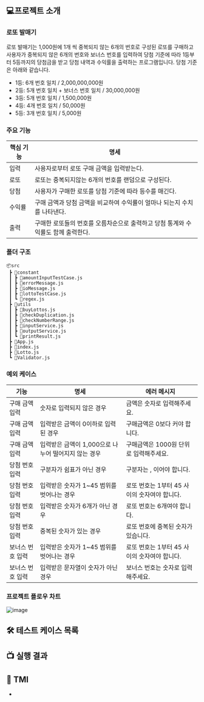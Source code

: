 ## 💻프로젝트 소개

### 로또 발매기

로또 발매기는 1,000원에 1개 씩 중복되지 않는 6개의 번호로 구성된 로또를 구매하고 사용자가 중복되지 않은 6개의 번호와 보너스 번호를 입력하여 당첨 기준에 따라 1등부터 5등까지의 당첨금을 받고 당첨 내역과 수익률을 출력하는 프로그램입니다. 당첨 기준은 아래와 같습니다.

- 1등: 6개 번호 일치 / 2,000,000,000원
- 2등: 5개 번호 일치 + 보너스 번호 일치 / 30,000,000원
- 3등: 5개 번호 일치 / 1,500,000원
- 4등: 4개 번호 일치 / 50,000원
- 5등: 3개 번호 일치 / 5,000원

### 주요 기능

| **핵심 기능** | **명세**                                                                         |
| ------------- | -------------------------------------------------------------------------------- |
| 입력          | 사용자로부터 로또 구매 금액을 입력받는다.                                        |
| 로또          | 로또는 중복되지않는 6개의 번호를 랜덤으로 구성된다.                              |
| 당첨          | 사용자가 구매한 로또를 당첨 기준에 따라 등수를 매긴다.                           |
| 수익률        | 구매 금액과 당첨 금액을 비교하여 수익률이 얼마나 되는지 수치를 나타낸다.         |
| 출력          | 구매한 로또들의 번호를 오름차순으로 출력하고 당첨 통계와 수익률도 함께 출력한다. |

### 폴더 구조

```
📦src
 ┣ 📂constant
 ┃ ┣ 📜amountInputTestCase.js
 ┃ ┣ 📜errorMessage.js
 ┃ ┣ 📜ioMessage.js
 ┃ ┣ 📜lottoTestCase.js
 ┃ ┗ 📜regex.js
 ┣ 📂utils
 ┃ ┣ 📜buyLottos.js
 ┃ ┣ 📜checkDuplication.js
 ┃ ┣ 📜checkNumberRange.js
 ┃ ┣ 📜inputService.js
 ┃ ┣ 📜outputService.js
 ┃ ┗ 📜printResult.js
 ┣ 📜App.js
 ┣ 📜index.js
 ┣ 📜Lotto.js
 ┗ 📜Validator.js
```

### 예외 케이스

| **기능**         | **명세**                                            | **에러 메시지**                              |
| ---------------- | --------------------------------------------------- | -------------------------------------------- |
| 구매 금액 입력   | 숫자로 입력되지 않은 경우                           | 금액은 숫자로 입력해주세요.                  |
| 구매 금액 입력   | 입력받은 금액이 0이하로 입력된 경우                 | 구매금액은 0보다 커야 합니다.                |
| 구매 금액 입력   | 입력받은 금액이 1,000으로 나누어 떨어지지 않는 경우 | 구매금액은 1000원 단위로 입력해주세요.       |
| 당첨 번호 입력   | 구분자가 쉼표가 아닌 경우                           | 구분자는 , 이어야 합니다.                    |
| 당첨 번호 입력   | 입력받은 숫자가 1~45 범위를 벗어나는 경우           | 로또 번호는 1부터 45 사이의 숫자여야 합니다. |
| 당첨 번호 입력   | 입력받은 숫자가 6개가 아닌 경우                     | 로또 번호는 6개여야 합니다.                  |
| 당첨 번호 입력   | 중복된 숫자가 있는 경우                             | 로또 번호에 중복된 숫자가 있습니다.          |
| 보너스 번호 입력 | 입력받은 숫자가 1~45 범위를 벗어나는 경우           | 로또 번호는 1부터 45 사이의 숫자여야 합니다. |
| 보너스 번호 입력 | 입력받은 문자열이 숫자가 아닌 경우                  | 보너스 번호는 숫자로 입력해주세요.           |

### 프로젝트 플로우 차트

![image](https://github.com/user-attachments/assets/ab3e5bfb-5409-4de8-98bf-d0cc992ab191)

## 🛠️ 테스트 케이스 목록

## 📺 실행 결과

## 📕 TMI

-

